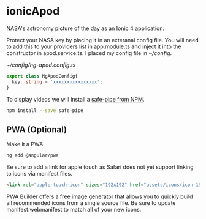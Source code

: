 # ionicApod

NASA's astronomy picture of the day as an Ionic 4 application.

Protect your NASA key by placing it in an exteranal config file. You will need to add this to your providers list in app.module.ts and inject it into the constructor in apod.service.ts. I placed my config file in *~/config*.

*~/config/ng-apod.config.ts*
```ts
export class NgApodConfig{
  key: string = 'xxxxxxxxxxxxxxxx';
}
```

To display videos we will install a [safe-pipe from NPM](https://www.npmjs.com/package/safe-pipe).
```sh
npm install --save safe-pipe
```

## PWA (Optional)

Make it a PWA
```sh
ng add @angular/pwa
```

Be sure to add a link for apple touch as Safari does not yet support linking to icons via manifest files.
```html
<link rel="apple-touch-icon" sizes="192x192" href="assets/icons/icon-192x192.png">
```

PWA Builder offers a [free image generator](https://www.pwabuilder.com/imageGenerator) that allows you to quickly build all recommended icons from a single source file. Be sure to update manifest.webmanifest to match all of your new icons.


